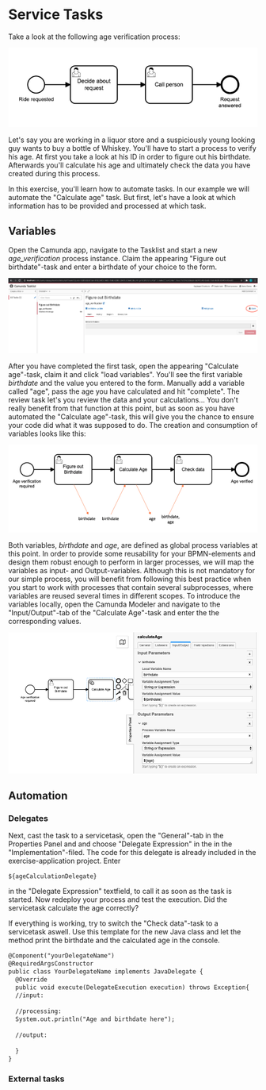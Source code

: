 # Service Tasks
Take a look at the following age verification process:

![Age verification process](img/process.png)

Let's say you are working in a liquor store and a suspiciously young looking guy wants to buy a bottle of Whiskey. You'll have to start a process to verify his age. At first you take a look at his ID in order to figure out his birthdate. Afterwards you'll calculate his age and ultimately check the data you have created during this process.


In this exercise, you'll learn how to automate tasks. In our example we will automate the "Calculate age" task. But first, let's have a look at which information has to be provided and processed at which task. 

## Variables
Open the Camunda app, navigate to the Tasklist and start a new *age_verification* process instance. 
Claim the appearing "Figure out birthdate"-task and enter a birthdate of your choice to the form.

![Figure out birthdate](img/claim.png)

After you have completed the first task, open the appearing "Calculate age"-task, claim it and click "load variables". You'll see the first variable *birthdate* and the value you entered to the form. Manually add a variable called "age", pass the age you have calculated and hit "complete". The review task let's you review the data and your calculations... You don't really benefit from that function at this point, but as soon as you have automated the "Calculate age"-task, this will give you the chance to ensure your code did what it was supposed to do.
The creation and consumption of variables looks like this: 

![Input output variables](img/input-output-variables.png)

Both variables, *birthdate* and *age*, are defined as global process variables at this point. In order to provide some reusability for your BPMN-elements and design them robust enough to perform in larger processes, we will map the variables as input- and Output-variables. Although this is not mandatory for our simple process, you will benefit from following this best practice when you start to work with processes that contain several subprocesses, where variables are reused several times in different scopes.
To introduce the variables locally, open the Camunda Modeler and navigate to the "Input/Output"-tab of the "Calculate Age"-task and enter the the corresponding values.

![Modeler variables](img/modeler-variables.png)

## Automation
### Delegates
Next, cast the task to a servicetask, open the "General"-tab in the Properties Panel and and choose "Delegate Expression" in the in the "Implementation"-filed. The code for this delegate is already included in the exercise-application project. Enter 
```
${ageCalculationDelegate}
```
in the "Delegate Expression" textfield, to call it as soon as the task is started.
Now redeploy your process and test the execution. Did the servicetask calculate the age correctly?

If everything is working, try to switch the "Check data"-task to a servicetask aswell. Use this template for the new Java class and let the method print the birthdate and the calculated age in the console.

````
@Component("yourDelegateName")  
@RequiredArgsConstructor  
public class YourDelegateName implements JavaDelegate {  
  @Override  
  public void execute(DelegateExecution execution) throws Exception{  
  //input:
  
  //processing:  
  System.out.println("Age and birthdate here");  
  
  //output:  

  }  
}
````

### External tasks